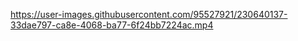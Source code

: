 https://user-images.githubusercontent.com/95527921/230640137-33dae797-ca8e-4068-ba77-6f24bb7224ac.mp4

